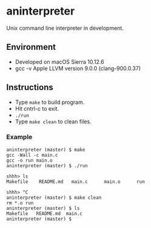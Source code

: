 # aninterpreter
Unix command line interpreter in development.

## Environment
- Developed on macOS Sierra 10.12.6
- gcc -v Apple LLVM version 9.0.0 (clang-900.0.37)

## Instructions
- Type `make` to build program.
- Hit cntrl-c to exit.
- `./run`
- Type `make clean` to clean files.

### Example
```
aninterpreter (master) $ make
gcc -Wall -c main.c
gcc -o run main.o
aninterpreter (master) $ ./run

shhh> ls
Makefile	README.md	main.c		main.o		run

shhh> ^C
aninterpreter (master) $ make clean
rm *.o run
aninterpreter (master) $ ls
Makefile   README.md  main.c
aninterpreter (master) $
```
